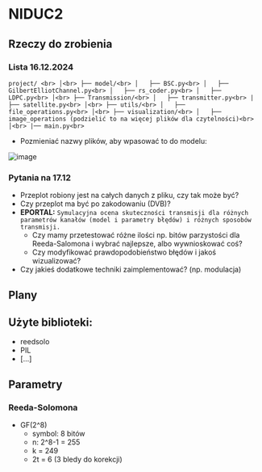 # NIDUC2
## Rzeczy do zrobienia

### Lista 16.12.2024
`project/ <br>
│<br>
├── model/<br>
│   ├── BSC.py<br>
│   ├── GilbertElliotChannel.py<br>
│   ├── rs_coder.py<br>
│   ├── LDPC.py<br>
│<br>
├── Transmission/<br>
│   ├── transmitter.py<br>
|   ├── satellite.py<br>
│<br>
├── utils/<br>
│   ├── file_operations.py<br>
│<br>
├── visualization/<br>
│   ├── image_operations (podzielić to na więcej plików dla czytelności)<br>
│<br>
|── main.py<br>`
- Pozmieniać nazwy plików, aby wpasować to do modelu:

![image](https://github.com/user-attachments/assets/24888e81-2186-472e-ac65-22720aa2b23f)

### Pytania na 17.12
- Przeplot robiony jest na całych danych z pliku, czy tak może być?
- Czy przeplot ma być po zakodowaniu (DVB)? <br/>
- **EPORTAL:** `Symulacyjna ocena skuteczności transmisji dla różnych parametrów kanałów (model i parametry błędów) i różnych sposobów transmisji.`
    - Czy mamy przetestować różne ilości np. bitów parzystości dla Reeda-Salomona i wybrać najlepsze, albo wywnioskować coś?
    - Czy modyfikować prawdopodobieństwo błędów i jakoś wizualizować?
- Czy jakieś dodatkowe techniki zaimplementować? (np. modulacja)

## Plany

## Użyte biblioteki:
- reedsolo
- PIL
- [...]

## Parametry
### Reeda-Solomona
- GF(2^8)
    - symbol: 8 bitów
    - n: 2^8-1 = 255
    - k = 249
    - 2t = 6 (3 bledy do korekcji)
